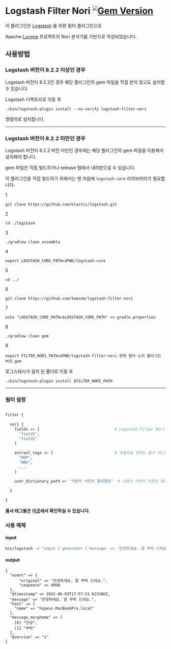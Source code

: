 # Logstash Filter Nori [![Gem Version](https://badge.fury.io/rb/logstash-filter-nori.svg)](https://badge.fury.io/rb/logstash-filter-nori)

이 플러그인은 [Logstash](https://github.com/elastic/logstash) 를 위한 필터 플러그인으로

Apache [Lucene](https://github.com/apache/lucene) 프로젝트의 Nori 분석기를 기반으로 작성되었습니다.

## 사용방법

### Logstash 버전이 8.2.2 이상인 경우

Logstash 버전이 8.2.2인 경우 해당 플러그인의 gem 파일을 직접 받지 않고도 설치할 수 있습니다.

Logstash 디렉토리로 이동 후

```shell
./bin/logstash-plugin install --no-verify logstash-filter-nori
```

명령어로 설치합니다.

---

### Logstash 버전이 8.2.2 미만인 경우

Logstash 버전이 8.2.2 버전 미만인 경우에는 해당 플러그인의 gem 파일을 이용해서 설치해야 합니다.

gem 파일은 직접 빌드하거나 release 탭에서 내려받으실 수 있습니다.

이 플러그인을 직접 빌드하기 위해서는 맨 처음에 `logstash-core` 라이브러리가 필요합니다.

1

```shell
git clone https://github.com/elastic/logstash.git
```

2

``` shell
cd ./logstash
```

3

``` shell
./gradlew clean assemble
```

4

``` shell
export LOGSTASH_CORE_PATH=$PWD/logstash-core
```

5

``` shell
cd ../
```

6

``` shell
git clone https://github.com/twosom/logstash-filter-nori
```

7

``` shell
echo "LOGSTASH_CORE_PATH=$LOGSTASH_CORE_PATH" >> gradle.properties
```

8

``` shell
./gradlew clean gem
```

9

``` shell
export FILTER_NORI_PATH=$PWD/logstash-filter-nori-현재 필터 노리 플러그인 버전.gem  
```

로그스태시가 설치 된 폴더로 이동 후

``` shell
./bin/logstash-plugin install $FILTER_NORI_PATH 
```

---

### 필터 설정

```sh

filter {
  
  nori {
    fields => [                                 # Logstash Filter Nori 를 적용할 필드 이름을 배열로 설정합니다. 필터가 적용된 값들은 필드이름_morpheme 이라는 필드에 저장됩니다.
      "field1",
      "field2"
    ]
    
    extract_tags => [                           # 추출하길 원하는 품사 태그들을 배열로 설정합니다. 아무것도 설정하지 않으면 필드이름_morpheme 에는 아무 값도 들어가지 않습니다.
      "NNP",
      "NNG",
      ...
    ]
    
    user_dictionary_path => "사용자 사전의 절대경로"  # 사용자 사전이 저장된 절대경로를 문자열로 설정합니다. 필수값은 아닙니다. 
    
  }
  
}
```

**품사 태그들은 [이곳](https://docs.google.com/spreadsheets/d/1-9blXKjtjeKZqsf4NzHeYJCrr49-nXeRF6D80udfcwY/edit#gid=589544265)에서
확인하실 수 있습니다.**

### 사용 예제

#### input

```bash
bin/logstash -e "input { generator {'message' => '안녕하세요. 잘 부탁 드려요.'} } filter { nori { fields => ["message"] extract_tags => ["NNP", "NNG"] } }  output { stdout{} }"
```

#### output

```shell
{
  "event" => {
      "original" => "안녕하세요. 잘 부탁 드려요.",
      "sequence" => 4999
  },
  "@timestamp" => 2022-06-03T17:57:51.623386Z,
  "message" => "안녕하세요. 잘 부탁 드려요.",
  "host" => {
    "name" => "hopeui-MacBookPro.local"
  },
  "message_morpheme" => [
    [0] "안녕",
    [1] "부탁"
  ],
  "@version" => "1"
}
```
